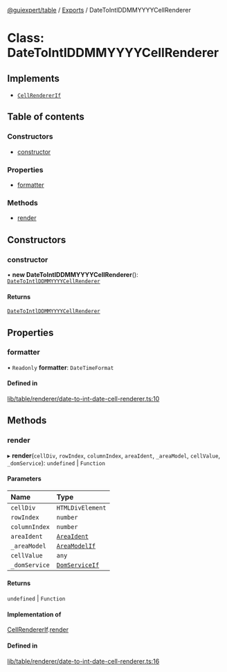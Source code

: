 [@guiexpert/table](../README.md) / [Exports](../modules.md) / DateToIntlDDMMYYYYCellRenderer

# Class: DateToIntlDDMMYYYYCellRenderer

## Implements

- [`CellRendererIf`](../interfaces/CellRendererIf.md)

## Table of contents

### Constructors

- [constructor](DateToIntlDDMMYYYYCellRenderer.md#constructor)

### Properties

- [formatter](DateToIntlDDMMYYYYCellRenderer.md#formatter)

### Methods

- [render](DateToIntlDDMMYYYYCellRenderer.md#render)

## Constructors

### constructor

• **new DateToIntlDDMMYYYYCellRenderer**(): [`DateToIntlDDMMYYYYCellRenderer`](DateToIntlDDMMYYYYCellRenderer.md)

#### Returns

[`DateToIntlDDMMYYYYCellRenderer`](DateToIntlDDMMYYYYCellRenderer.md)

## Properties

### formatter

• `Readonly` **formatter**: `DateTimeFormat`

#### Defined in

[lib/table/renderer/date-to-int-date-cell-renderer.ts:10](https://github.com/guiexperttable/ge-table/blob/65d38fc/libs/table/src/lib/table/renderer/date-to-int-date-cell-renderer.ts#L10)

## Methods

### render

▸ **render**(`cellDiv`, `rowIndex`, `columnIndex`, `areaIdent`, `_areaModel`, `cellValue`, `_domService`): `undefined` \| `Function`

#### Parameters

| Name | Type |
| :------ | :------ |
| `cellDiv` | `HTMLDivElement` |
| `rowIndex` | `number` |
| `columnIndex` | `number` |
| `areaIdent` | [`AreaIdent`](../modules.md#areaident) |
| `_areaModel` | [`AreaModelIf`](../interfaces/AreaModelIf.md) |
| `cellValue` | `any` |
| `_domService` | [`DomServiceIf`](../interfaces/DomServiceIf.md) |

#### Returns

`undefined` \| `Function`

#### Implementation of

[CellRendererIf](../interfaces/CellRendererIf.md).[render](../interfaces/CellRendererIf.md#render)

#### Defined in

[lib/table/renderer/date-to-int-date-cell-renderer.ts:16](https://github.com/guiexperttable/ge-table/blob/65d38fc/libs/table/src/lib/table/renderer/date-to-int-date-cell-renderer.ts#L16)
